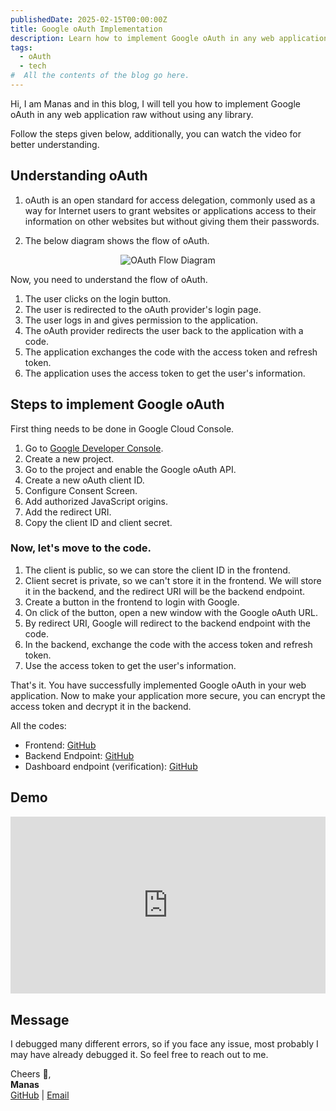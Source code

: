 ```yaml
---
publishedDate: 2025-02-15T00:00:00Z
title: Google oAuth Implementation
description: Learn how to implement Google oAuth in any web application raw without using any library.
tags:
  - oAuth
  - tech
#  All the contents of the blog go here.
---
```


Hi, I am Manas and in this blog, I will tell you how to implement Google oAuth in any web application raw without using any library.

Follow the steps given below, additionally, you can watch the video for better understanding.

## Understanding oAuth

1. oAuth is an open standard for access delegation, commonly used as a way for Internet users to grant websites or applications access to their information on other websites but without giving them their passwords.

2. The below diagram shows the flow of oAuth.

<div style="text-align: center;">
  <img 
    src="http://scienmanas.xyz/blogs/google-oauth/images/diagram.png" 
    alt="OAuth Flow Diagram" 
    style="max-width: 100%; height: auto;" 
  />
</div>

Now, you need to understand the flow of oAuth.
1. The user clicks on the login button.
2. The user is redirected to the oAuth provider's login page.
3. The user logs in and gives permission to the application.
4. The oAuth provider redirects the user back to the application with a code.
5. The application exchanges the code with the access token and refresh token.
6. The application uses the access token to get the user's information.


## Steps to implement Google oAuth

First thing needs to be done in Google Cloud Console.

1. Go to [Google Developer Console](https://console.developers.google.com/).
2. Create a new project.
3. Go to the project and enable the Google oAuth API.
4. Create a new oAuth client ID.
5. Configure Consent Screen.
6. Add authorized JavaScript origins.
7. Add the redirect URI.
8. Copy the client ID and client secret.

### Now, let's move to the code.

1. The client is public, so we can store the client ID in the frontend.
2. Client secret is private, so we can't store it in the frontend. We will store it in the backend, and the redirect URI will be the backend endpoint.
3. Create a button in the frontend to login with Google.
4. On click of the button, open a new window with the Google oAuth URL.
5. By redirect URI, Google will redirect to the backend endpoint with the code.
6. In the backend, exchange the code with the access token and refresh token.
7. Use the access token to get the user's information.

That's it. You have successfully implemented Google oAuth in your web application. Now to make your application more secure, you can encrypt the access token and decrypt it in the backend.

All the codes:
- Frontend: [GitHub](https://github.com/scienmanas/My-Pookie/blob/main/app/auth/page.tsx)
- Backend Endpoint: [GitHub](https://github.com/scienmanas/My-Pookie/blob/main/app/api/auth/callback/route.ts)
- Dashboard endpoint (verification): [GitHub](https://github.com/scienmanas/My-Pookie/blob/main/app/api/auth/user/route.ts)


## Demo

<div style="position: relative; width: 100%; padding-bottom: 56.25%; height: 0; overflow: hidden;">
<iframe 
  src="https://www.youtube.com/embed/tdW67QGn2dY?si=Pdt11PlGWd2VDyfQ"
  width="560" 
  height="315"
  title="YouTube video player" 
  frameborder="0" 
  allow="accelerometer; autoplay; clipboard-write; encrypted-media; gyroscope; picture-in-picture; web-share" 
  referrerPolicy="strict-origin-when-cross-origin" 
  allowfullscreen 
  style="position: absolute; top: 0; left: 0; width: 100%; height: 100%;">
  </iframe>
</div>

## Message

I debugged many different errors, so if you face any issue, most probably I may have already debugged it. So feel free to reach out to me. 

Cheers 🥂,  
**Manas**  
[GitHub](https://github.com/scienmanas) | [Email](mailto:iamscientistmanas@gmail.com)
